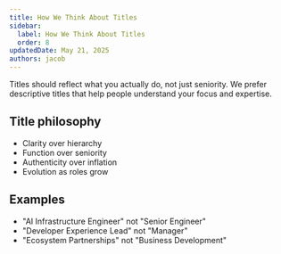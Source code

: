 ```yaml
---
title: How We Think About Titles
sidebar:
  label: How We Think About Titles
  order: 8
updatedDate: May 21, 2025
authors: jacob
---
```


Titles should reflect what you actually do, not just seniority. We prefer descriptive titles that help people understand your focus and expertise.

## Title philosophy
- Clarity over hierarchy
- Function over seniority
- Authenticity over inflation
- Evolution as roles grow

## Examples
- "AI Infrastructure Engineer" not "Senior Engineer"
- "Developer Experience Lead" not "Manager"
- "Ecosystem Partnerships" not "Business Development"